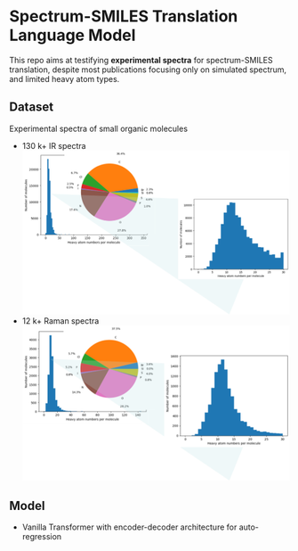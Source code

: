 # Spectrum-SMILES Translation Language Model
This repo aims at testifying **experimental spectra** for spectrum-SMILES translation, despite most publications focusing only on simulated spectrum, and limited heavy atom types.

## Dataset
Experimental spectra of small organic molecules
  - 130 k+ IR spectra
    ![](image/ir_exp.png)
  - 12 k+ Raman spectra
    ![](image/raman_exp.png)

## Model
- Vanilla Transformer with encoder-decoder architecture for auto-regression
